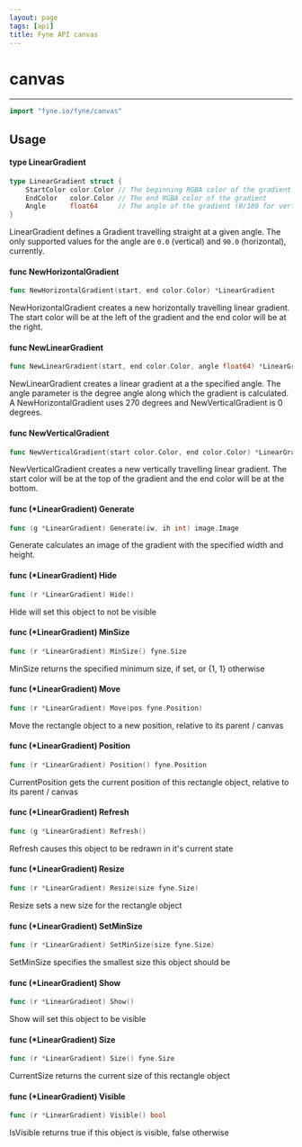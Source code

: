 ```yaml
---
layout: page
tags: [api]
title: Fyne API canvas
---
```


# canvas
---
```go
import "fyne.io/fyne/canvas"
```

## Usage

#### type LinearGradient

```go
type LinearGradient struct {
	StartColor color.Color // The beginning RGBA color of the gradient
	EndColor   color.Color // The end RGBA color of the gradient
	Angle      float64     // The angle of the gradient (0/180 for vertical; 90/270 for horizontal)
}
```

LinearGradient defines a Gradient travelling straight at a given angle. The only supported values for the angle are `0.0` (vertical) and `90.0` (horizontal), currently.

#### func  NewHorizontalGradient

```go
func NewHorizontalGradient(start, end color.Color) *LinearGradient
```
NewHorizontalGradient creates a new horizontally travelling linear gradient. The start color will be at the left of the gradient and the end color will be at the right.

#### func  NewLinearGradient

```go
func NewLinearGradient(start, end color.Color, angle float64) *LinearGradient
```
NewLinearGradient creates a linear gradient at a the specified angle. The angle parameter is the degree angle along which the gradient is calculated. A NewHorizontalGradient uses 270 degrees and NewVerticalGradient is 0 degrees.

#### func  NewVerticalGradient

```go
func NewVerticalGradient(start color.Color, end color.Color) *LinearGradient
```
NewVerticalGradient creates a new vertically travelling linear gradient. The start color will be at the top of the gradient and the end color will be at the bottom.

#### func (*LinearGradient) Generate

```go
func (g *LinearGradient) Generate(iw, ih int) image.Image
```
Generate calculates an image of the gradient with the specified width and height.

#### func (*LinearGradient) Hide

```go
func (r *LinearGradient) Hide()
```
Hide will set this object to not be visible

#### func (*LinearGradient) MinSize

```go
func (r *LinearGradient) MinSize() fyne.Size
```
MinSize returns the specified minimum size, if set, or {1, 1} otherwise

#### func (*LinearGradient) Move

```go
func (r *LinearGradient) Move(pos fyne.Position)
```
Move the rectangle object to a new position, relative to its parent / canvas

#### func (*LinearGradient) Position

```go
func (r *LinearGradient) Position() fyne.Position
```
CurrentPosition gets the current position of this rectangle object, relative to its parent / canvas

#### func (*LinearGradient) Refresh

```go
func (g *LinearGradient) Refresh()
```
Refresh causes this object to be redrawn in it's current state

#### func (*LinearGradient) Resize

```go
func (r *LinearGradient) Resize(size fyne.Size)
```
Resize sets a new size for the rectangle object

#### func (*LinearGradient) SetMinSize

```go
func (r *LinearGradient) SetMinSize(size fyne.Size)
```
SetMinSize specifies the smallest size this object should be

#### func (*LinearGradient) Show

```go
func (r *LinearGradient) Show()
```
Show will set this object to be visible

#### func (*LinearGradient) Size

```go
func (r *LinearGradient) Size() fyne.Size
```
CurrentSize returns the current size of this rectangle object

#### func (*LinearGradient) Visible

```go
func (r *LinearGradient) Visible() bool
```
IsVisible returns true if this object is visible, false otherwise
